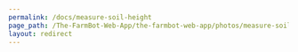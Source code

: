 ```yaml
---
permalink: /docs/measure-soil-height
page_path: /The-FarmBot-Web-App/the-farmbot-web-app/photos/measure-soil-height
layout: redirect
---
```


